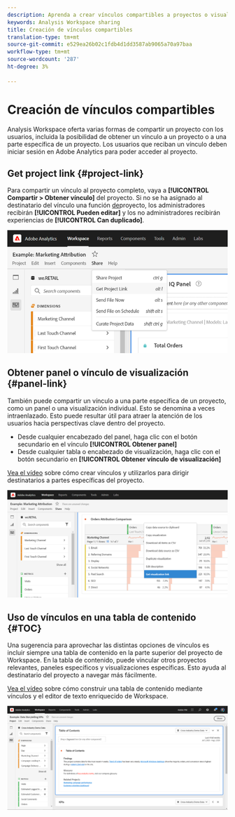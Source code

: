 ```yaml
---
description: Aprenda a crear vínculos compartibles a proyectos o visualizaciones
keywords: Analysis Workspace sharing
title: Creación de vínculos compartibles
translation-type: tm+mt
source-git-commit: e529ea26b02c1fdb4d1dd3587ab9065a70a97baa
workflow-type: tm+mt
source-wordcount: '287'
ht-degree: 3%

---
```



# Creación de vínculos compartibles

Analysis Workspace oferta varias formas de compartir un proyecto con los usuarios, incluida la posibilidad de obtener un vínculo a un proyecto o a una parte específica de un proyecto. Los usuarios que reciban un vínculo deben iniciar sesión en Adobe Analytics para poder acceder al proyecto.

## Get project link {#project-link}

Para compartir un vínculo al proyecto completo, vaya a **[!UICONTROL Compartir > Obtener vínculo]** del proyecto. Si no se ha asignado al destinatario del vínculo una función [de](https://docs.adobe.com/content/help/es-ES/analytics/analyze/analysis-workspace/curate-share/share-projects.html)proyecto, los administradores recibirán **[!UICONTROL Pueden editar]** y los no administradores recibirán experiencias de **[!UICONTROL Can duplicado]**.

![](assets/get-project-link.png)

## Obtener panel o vínculo de visualización {#panel-link}

También puede compartir un vínculo a una parte específica de un proyecto, como un panel o una visualización individual. Esto se denomina a veces intraenlazado. Esto puede resultar útil para atraer la atención de los usuarios hacia perspectivas clave dentro del proyecto.

* Desde cualquier encabezado del panel, haga clic con el botón secundario en el vínculo **[!UICONTROL Obtener panel]**
* Desde cualquier tabla o encabezado de visualización, haga clic con el botón secundario en **[!UICONTROL Obtener vínculo de visualización]**

[Vea el vídeo](https://www.youtube.com/watch?v=lvmAdKNfWQw) sobre cómo crear vínculos y utilizarlos para dirigir destinatarios a partes específicas del proyecto.

![](assets/get-viz-link.png)

## Uso de vínculos en una tabla de contenido {#TOC}

Una sugerencia para aprovechar las distintas opciones de vínculos es incluir siempre una tabla de contenido en la parte superior del proyecto de Workspace. En la tabla de contenido, puede vincular otros proyectos relevantes, paneles específicos y visualizaciones específicas. Esto ayuda al destinatario del proyecto a navegar más fácilmente.

[Vea el vídeo](https://www.youtube.com/watch?v=Xo6fTguWm-M) sobre cómo construir una tabla de contenido mediante vínculos y el editor de texto enriquecido de Workspace.

![](assets/toc.png)